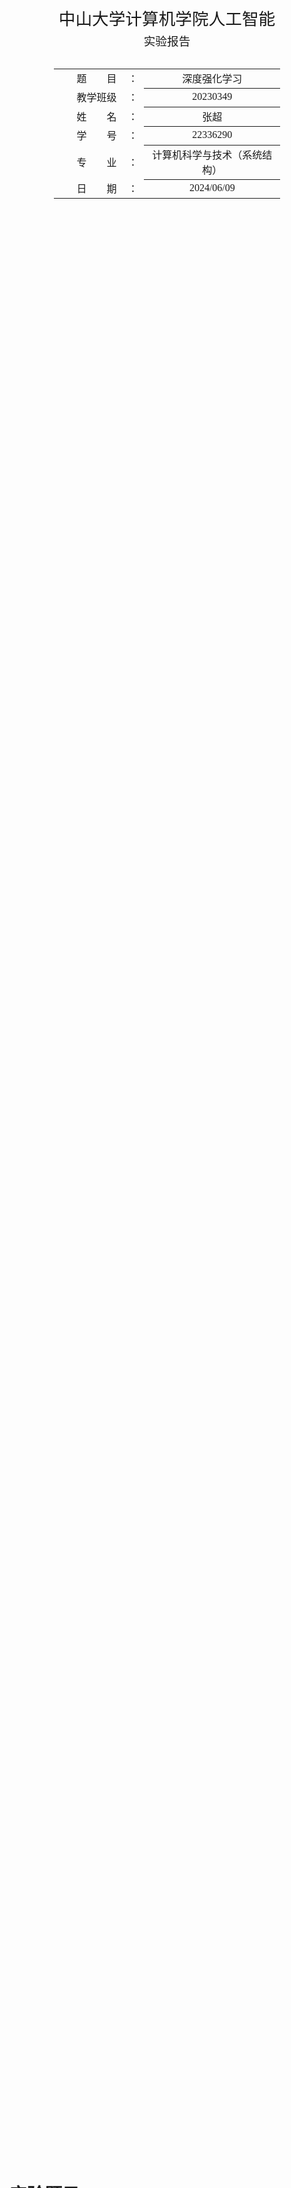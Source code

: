 <div class="cover" style="page-break-after:always;font-family:方正公文仿宋;width:100%;height:100%;border:none;margin: 0 auto;text-align:center;">
    <div style="width:70%;margin: 0 auto;height:0;padding-bottom:10%;">
        </br>
        <img src="../png_src/sysu-name.png" alt="校名" style="width:80%;"/>
    </div>
    </br></br></br></br></br>
    <div style="width:60%;margin: 0 auto;height:0;padding-bottom:40%;">
        <img src="../png_src/sysu.png" alt="校徽" style="width:80%;"/>
    </div>
    </br></br></br></br></br></br></br></br>
    <span style="font-family:华文黑体Bold;text-align:center;font-size:20pt;margin: 10pt auto;line-height:30pt;">中山大学计算机学院人工智能</span>
    <p style="text-align:center;font-size:14pt;margin: 0 auto">实验报告 </p>
    </br>
    </br>
    <table style="border:none;text-align:center;width:72%;font-family:仿宋;font-size:14px; margin: 0 auto;">
    <tbody style="font-family:方正公文仿宋;font-size:12pt;">
        <tr style="font-weight:normal;"> 
            <td style="width:20%;text-align:right;">题　　目</td>
            <td style="width:2%">：</td> 
            <td style="width:40%;font-weight:normal;border-bottom: 1px solid;text-align:center;font-family:华文仿宋"> 深度强化学习
</td>     </tr>
        <tr style="font-weight:normal;"> 
            <td style="width:20%;text-align:right;">教学班级</td>
            <td style="width:2%">：</td> 
            <td style="width:40%;font-weight:normal;border-bottom: 1px solid;text-align:center;font-family:华文仿宋">20230349 </td>     </tr>
        <tr style="font-weight:normal;"> 
            <td style="width:20%;text-align:right;">姓　　名</td>
            <td style="width:2%">：</td> 
            <td style="width:40%;font-weight:normal;border-bottom: 1px solid;text-align:center;font-family:华文仿宋"> 张超</td>     </tr>
        <tr style="font-weight:normal;"> 
            <td style="width:20%;text-align:right;">学　　号</td>
            <td style="width:2%">：</td> 
            <td style="width:40%;font-weight:normal;border-bottom: 1px solid;text-align:center;font-family:华文仿宋">22336290 </td>     </tr>
        <tr style="font-weight:normal;"> 
            <td style="width:20%;text-align:right;">专　　业</td>
            <td style="width:2%">：</td> 
            <td style="width:40%;font-weight:normal;border-bottom: 1px solid;text-align:center;font-family:华文仿宋">计算机科学与技术（系统结构） </td>     </tr>
        <tr style="font-weight:normal;"> 
        <tr style="font-weight:normal;"> 
            <td style="width:20%;text-align:right;">日　　期</td>
            <td style="width:2%">：</td> 
            <td style="width:40%;font-weight:normal;border-bottom: 1px solid;text-align:center;font-family:华文仿宋">2024/06/09</td>     </tr>
    </tbody>              
    </table>
</div>





<!-- 注释语句：导出PDF时会在这里分页 -->

#  实验题目

 用Deep Q-learning Network(DQN)玩CartPole-v1游戏，框架代码已经给出， 至少需要补充‘TODO’标记的代码片段。

# 实验内容

## 算法原理

Deep Q-learning Network是一种将深度学习与强化学习相结合的算法，主要用于解决具有高维状态空间的复杂问题。DQN的核心思想是使用深度神经网络来近似Q值函数，从而指导智能体在环境中采取最优行动。以下是DQN算法的基本原理：

### 1. Q值函数与目标
在传统的Q学习中，Q值函数 $Q(s, a)$ 表示在状态 $s$ 下采取行动 $a$ 后，未来的期望回报。更新Q值的标准Bellman方程为：
$Q(s, a) \leftarrow Q(s, a) + \alpha [r + \gamma \max_{a'} Q(s', a') - Q(s, a)] $
其中：

- $s$ 和 $a$ 分别是当前状态和行动
- $s$ 是执行 $a$ 后的下一个状态
- $r$ 是即时奖励
- $\alpha$ 是学习率
- $\gamma$ 是折扣因子

### 2. 使用神经网络近似Q值函数
在DQN中，用一个深度神经网络$Q(s, a; \theta)$ 代替传统的Q表来估计Q值。这里 $\theta$ 是神经网络的参数。我们希望通过训练网络，使得其输出的Q值尽可能接近真实的Q值。

### 3. 经验回放（Experience Replay）
为了打破数据之间的相关性，DQN引入了经验回放技术。具体做法是将智能体的经验 $(s, a, r, s')$ 存储到一个回放缓冲区中。训练时，随机抽取小批量的经验进行网络参数更新，从而降低样本间的相关性，提高训练的稳定性和效率。

### 4. 目标网络（Target Network）
为了稳定训练过程，DQN使用了一个目标网络 $Q'(s, a; \theta^-)$。目标网络的参数 $\theta^-$ 由主网络的参数 $\theta$定期复制，而不是每次更新。这样做可以避免训练过程中的不稳定性，因为目标值 $(r + \gamma \max_{a'} Q'(s', a'; \theta^-))$ 会在一段时间内保持不变。

### 5. 损失函数
DQN的损失函数定义为当前Q值和目标Q值之间的均方误差：
$L(\theta) = \mathbb{E}_{(s, a, r, s') \sim \text{Replay Buffer}} [(r + \gamma \max_{a'} Q'(s', a'; \theta^-) - Q(s, a; \theta))^2] $
通过反向传播算法和随机梯度下降（SGD）来最小化这个损失函数，从而更新网络参数 $\theta$。

利用上述的这些机制，DQN能够在复杂环境中有效学习策略，解决许多传统Q-learning无法处理的高维问题等。

## 流程图

### 神经网络

| 网络层号 | 网络层类型               | 网络层具体参数                   |
| -------- | ------------------------ | -------------------------------- |
| 第一层   | 全连接层（带激活函数）   | 输入样本大小4，输出样本大小128   |
| 第二层   | 全连接层（带激活函数）   | 输入样本大小128，输出样本大小128 |
| 第三层   | 全连接层（不带激活函数） | 输入样本大小128，输出样本大小2   |

### DQN agent 学习流程

![image-20240609051253023](实验报告/image-20240609051253023.png)

### 动作选择

![image-20240609183019977](实验报告/image-20240609183019977.png)

### 基本流程

以下为训练过程中的基本流程，按照此框架DQN agent进行训练

![image-20240609044023422](实验报告/image-20240609044023422.png)

## 关键代码展示

###  神经网络

在DQN中用神经网络去近似价值函数

~~~python
#神经网络
class QNet(nn.Module):
    def __init__(self, input_size, hidden_size, output_size):
        super(QNet, self).__init__()
        self.fc1 = nn.Linear(input_size, hidden_size) #第一层全连接层
        self.fc2 = nn.Linear(hidden_size,hidden_size) #第二层全连接层
        self.fc3 = nn.Linear(hidden_size,output_size) #第三层全连接层
    def forward(self, x):
        x = torch.Tensor(x)
        x = F.relu(self.fc1(x))
        x = F.relu(self.fc2(x))
        return self.fc3(x)
~~~

### 经验回放

根据“流程图”中的网络模型结构构建出CNN模型

~~~python
class ReplayBuffer:
    def __init__(self, capacity):
        self.store = collections.deque(maxlen=capacity) #队列模拟经验池

    def len(self):
        return len(self.store) #返回经验池当前大小

    def push(self, *transition):
        self.store.append(transition) #存下一次transition
    def sample(self, batch_size): #随机采样一个batch
        transitions = random.sample(self.store,batch_size) # list,长度为batch_size
        obs, actions, rewards, next_obs, dones = zip(*transitions) #注意为一个batch
        return obs, actions, rewards, next_obs, dones

    def clean(self):
        self.store.clear() #清除经验池
~~~

### 动作选择

探索和利用同样重要，动作选择就是需要用合适的策略平衡两者，此处我使用的是一个动态的贪心策略。具体想法会在创新点中提到。

~~~ python
    def choose_action(self, obs):
        global steps_done
        sample = random.random()
        eps_threshold = self.eps_end + (self.eps_start - self.eps_end) * \
            math.exp(-1. * steps_done / self.eps_decay)
        steps_done += 1
        obs = torch.unsqueeze(torch.tensor(obs,device=device),dim=0) #转为tensor类型，并增加一维成[1,4]
        # 利用
        if sample > eps_threshold:
            with torch.no_grad():
                actions_value = self.eval_net(obs)
                action = actions_value.argmax().item()
        # 探索
        else:
            action = np.random.randint(low=0,high=2) #0 or 1
        return action
~~~

### DQN agent 学习

~~~python
    def learn(self):
        # [Update Target Network Periodically]
        if self.learn_step % args.update_target == 0:
            self.target_net.load_state_dict(self.eval_net.state_dict())
        self.learn_step += 1
        
        # [Sample Data From Experience Replay Buffer]
        obs, actions, rewards, next_obs, dones = self.buffer.sample(args.batch_size)
        actions = torch.LongTensor(actions).view(-1,1).to(device=device)  # to use 'gather' latter
        dones = torch.FloatTensor(dones).view(-1,1).to(device=device)
        rewards = torch.FloatTensor(rewards).view(-1,1).to(device=device)
        obs = torch.FloatTensor(np.array(obs)).to(device=device)
        next_obs = torch.FloatTensor(np.array(next_obs)).to(device=device)
        # [learn]
        q_eval = self.eval_net(obs).gather(1,actions) #预测值
        q_target = self.target_net(next_obs).max(1)[0].view(-1,1) #修改维度为[batch_size,1]
        td_target = rewards+self.gamma*(1-dones)*q_target #目标值
        self.optim.zero_grad()
        loss = self.loss_fn(q_eval,td_target) #计算损失
        loss.backward() #反向传播
        self.optim.step() #更新参数
~~~



## 创新点

**动态$\epsilon-greedy$策略 **: 在通常的DQN进行动作选择时，通常选择不带指数衰减的$\epsilon-greedy$策略，然而使用这种方式经过实际的实验发现，在训练初期可能无法充分探索，在训练后期可能仍然进行不必要的探索，无法充分利用已经学习到的结果。因此我想到使用动态$\epsilon-greedy$的策略，主要是添加了指数衰减，用数学公式表达即：
$$
\epsilon_{threshold} = \epsilon_{end}+(\epsilon_{start} - \epsilon_{end})*e^{-\frac{steps\_done}{\epsilon_{decay}}}
$$
整个公式结合起来的含义是：随着 `steps_done` 的增加，`eps_threshold` 从 `self.eps_start` 逐步衰减到 `self.eps_end`。具体来说，初始时 `steps_done` 较小，衰减因子接近于 1，`eps_threshold` 接近 `self.eps_start`；随着 `steps_done` 增加，衰减因子逐渐减小，`eps_threshold` 慢慢趋近 `self.eps_end`。

这个机制保证了算法在初期有较高的探索概率，以便充分探索环境中的各种可能性；而在后期逐渐减少探索，增加利用已经学习到的知识进行更有策略的行动选择。

用代码表示为：

~~~python
    def choose_action(self, obs):
        global steps_done
        sample = random.random()
        eps_threshold = self.eps_end + (self.eps_start - self.eps_end) * \
            math.exp(-1. * steps_done / self.eps_decay)
        steps_done += 1
        obs = torch.unsqueeze(torch.tensor(obs,device=device),dim=0) #转为tensor类型，并增加一维成[1,4]
        # 利用
        if sample > eps_threshold:
            with torch.no_grad():
                actions_value = self.eval_net(obs)
                action = actions_value.argmax().item()
        # 探索
        else:
            action = np.random.randint(low=0,high=2) #0 or 1
        return action
~~~



**更加合适的奖励**：gym给出的奖励只有0和1。当车的位置居中，棒子的角度也是几乎竖直的时候得到的奖励是1，当车的位移更靠近两端和棒子的倾斜角度已经比较大时得到的奖励仍然是1，这显然不太合理，正确的处理应该是让前者大于后者。所以这里我修改了奖励，但是在可视化的结果的时候仍然使用gym给出的奖励，不影响评测指标。

代码为：

~~~python
            # x 是车的水平位移, 所以 r1 是车越偏离中心, 分越少
            # theta 是棒子离垂直的角度, 角度越大, 越不垂直. 所以 r2 是棒越垂直, 分越高
            x, x_dot, theta, theta_dot = next_obs
            r1 = (env.x_threshold - abs(x)) / env.x_threshold - 0.8
            r2 = (env.theta_threshold_radians - abs(theta)) / env.theta_threshold_radians - 0.5
            new_r = r1 + r2 # 总 reward 是 r1 和 r2 的结合, 既考虑位置, 也考虑角度, 这样 DQN 学习更有效率
~~~





# 实验结果展示及分析

## 实验结果展示示例

实验结果主要包括“单局reward值”曲线和“最近百局的平均reward值”曲线，最高“最近百局的平均reward值”和“最近百局的平均reward值”首次得到475的时间。

* “单局reward值”曲线和“最近百局的平均reward值”曲线

​	![image-20240609192028721](实验报告/image-20240609192028721.png)

* 最高“最近百局的平均reward值”和“最近百局的平均reward值”首次得到475的时间

![image-20240609192144557](实验报告/image-20240609192144557.png)

## 评测指标展示及分析

### 评测指标展示

* 静态$\epsilon-greedy$策略+普通reward值：

  ![image-20240609200155481](实验报告/image-20240609200155481.png)

  ![image-20240609200416130](实验报告/image-20240609200416130.png)

* 动态$\epsilon-greedy$​​策略+普通reward值：

  ![image-20240609201312160](实验报告/image-20240609201312160.png)

  ![image-20240609201333733](实验报告/image-20240609201333733.png)

* 静态$\epsilon-greedy$​策略+创新reward值：

  ![image-20240609201522213](实验报告/image-20240609201522213.png)

  ![image-20240609201550312](实验报告/image-20240609201550312.png)

* **动态$\epsilon-greedy$策略+创新reward值（最优结果）**：

  ![image-20240609195822831](实验报告/image-20240609195822831.png)

  ![image-20240609195844627](实验报告/image-20240609195844627.png)

### 评测指标分析

可以看到动态的$\epsilon-greedy$策略和创新的reward值给DQN的学习能力带来了巨大的提升，在使用了这两个创新点之后，可以轻松达到“**连续十局reward值为500**”和“**最近百局的平均reward值大于475”**这两个要求，甚至可以**连续百局的reward值都为500**，并且达到实验要求的时间也非常快，在第**70**个Episode就可以达到500的reward，在第**164**个Episode时就已经达到实验要求。
